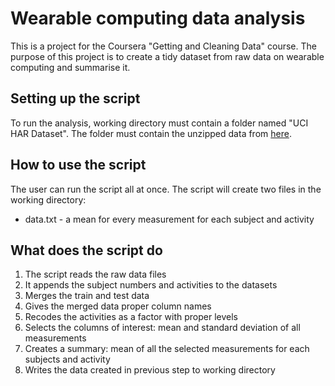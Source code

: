 # Wearable computing data analysis

This is a project for the Coursera "Getting and Cleaning Data" course.
The purpose of this project is to create a tidy dataset from raw data on wearable computing and summarise it.

## Setting up the script

To run the analysis, working directory must contain a folder named "UCI HAR Dataset". The folder must contain the unzipped data from [here](https://d396qusza40orc.cloudfront.net/getdata%2Fprojectfiles%2FUCI%20HAR%20Dataset.zip).

## How to use the script

The user can run the script all at once. The script will create two files in the working directory:
* data.txt - a mean for every measurement for each subject and activity

## What does the script do

1. The script reads the raw data files
2. It appends the subject numbers and activities to the datasets
3. Merges the train and test data
4. Gives the merged data proper column names
5. Recodes the activities as a factor with proper levels
6. Selects the columns of interest: mean and standard deviation of all measurements
7. Creates a summary: mean of all the selected measurements for each subjects and activity
8. Writes the data created in previous step to working directory
